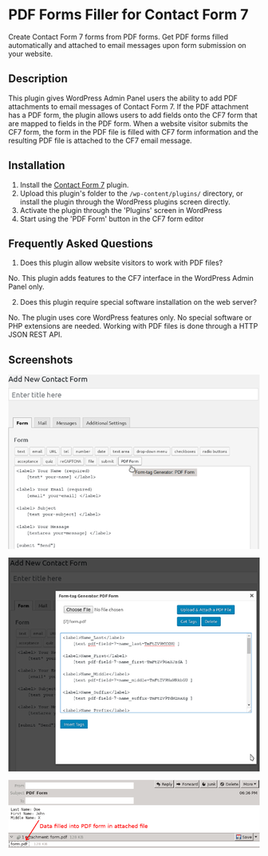 # PDF Forms Filler for Contact Form 7

Create Contact Form 7 forms from PDF forms.  Get PDF forms filled automatically and attached to email messages upon form submission on your website.

## Description

This plugin gives WordPress Admin Panel users the ability to add PDF attachments to email messages of Contact Form 7.  If the PDF attachment has a PDF form, the plugin allows users to add fields onto the CF7 form that are mapped to fields in the PDF form.  When a website visitor submits the CF7 form, the form in the PDF file is filled with CF7 form information and the resulting PDF file is attached to the CF7 email message.

## Installation

1. Install the [Contact Form 7](https://wordpress.org/plugins/contact-form-7) plugin.
2. Upload this plugin's folder to the `/wp-content/plugins/` directory, or install the plugin through the WordPress plugins screen directly.
3. Activate the plugin through the 'Plugins' screen in WordPress
4. Start using the 'PDF Form' button in the CF7 form editor

## Frequently Asked Questions

1. Does this plugin allow website visitors to work with PDF files?

No.  This plugin adds features to the CF7 interface in the WordPress Admin Panel only.

2. Does this plugin require special software installation on the web server?

No.  The plugin uses core WordPress features only.  No special software or PHP extensions are needed.  Working with PDF files is done through a HTTP JSON REST API.

## Screenshots

![PDF Form button is available to access PDF attachments interface](assets/screenshot-1.png?raw=true)

![Form-tag Generator interface that allows users to upload and attach PDF files and generate tags](assets/screenshot-2.png?raw=true)

![Email message in Thunderbird with the attached PDF file](assets/screenshot-3.png?raw=true)
